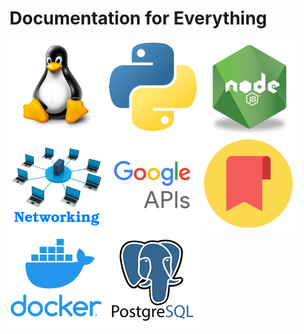 # Documentation for Everything

[![linux](./images/linux-logo-150x150.png)](./linux/)
[![python](./images/python-logo-150x150.png)](./python/)
[![nodejs](./images/nodejs-logo-150x150.png)](./nodejs/)
[![nodejs](./images/networking-logo-150x150.png)](./networking/)
[![Google API](./images/google-api-150x150.png)](./google_api/)
[![Bookmarks](./images/bookmarks-logo-150x150.png)](./bookmarks/)
[![Docker](./images/docker-logo-150x150.png)](./docker/)
[![Postgre SQL](./images/postgresql-150x150.png)](./postgresql/)
